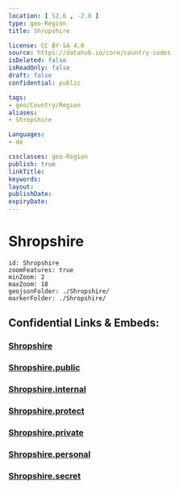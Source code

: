 ```yaml
---
location: [ 52.6 , -2.8 ] 
type: geo-Region
title: Shropshire

license: CC BY-SA 4.0
source: https://datahub.io/core/country-codes
isDeleted: false
isReadOnly: false
draft: false
confidential: public

tags:
- geo/Country/Region
aliases:
- Shropshire

Languages:
- de

cssclasses: geo-Region
publish: true
linkTitle: 
keywords: 
layout: 
publishDate: 
expiryDate: 
---
```


# Shropshire

```leaflet
id: Shropshire
zoomFeatures: true 
minZoom: 2 
maxZoom: 18
geojsonFolder: ./Shropshire/
markerFolder: ./Shropshire/
```


## Confidential Links & Embeds: 

### [Shropshire](/_Standards/Earth/Continent/Europe/Europe~North/UK/England/Regions~England/West_Midlands,Region/Shropshire.md) 

### [Shropshire.public](/_public/Earth/Continent/Europe/Europe~North/UK/England/Regions~England/West_Midlands,Region/Shropshire.public.md) 

### [Shropshire.internal](/_internal/Earth/Continent/Europe/Europe~North/UK/England/Regions~England/West_Midlands,Region/Shropshire.internal.md) 

### [Shropshire.protect](/_protect/Earth/Continent/Europe/Europe~North/UK/England/Regions~England/West_Midlands,Region/Shropshire.protect.md) 

### [Shropshire.private](/_private/Earth/Continent/Europe/Europe~North/UK/England/Regions~England/West_Midlands,Region/Shropshire.private.md) 

### [Shropshire.personal](/_personal/Earth/Continent/Europe/Europe~North/UK/England/Regions~England/West_Midlands,Region/Shropshire.personal.md) 

### [Shropshire.secret](/_secret/Earth/Continent/Europe/Europe~North/UK/England/Regions~England/West_Midlands,Region/Shropshire.secret.md)


